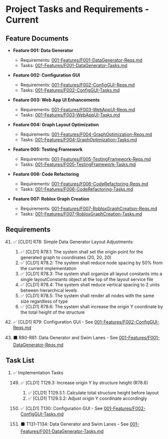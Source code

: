 # Project Tasks and Requirements - Current

## Feature Documents

- **Feature 001: Data Generator** 
  - Requirements: [001-Features/F001-DataGenerator-Reqs.md](001-Features/F001-DataGenerator-Reqs.md)
  - Tasks: [001-Features/F001-DataGenerator-Tasks.md](001-Features/F001-DataGenerator-Tasks.md)
  
- **Feature 002: Configuration GUI**
  - Requirements: [001-Features/F002-ConfigGUI-Reqs.md](001-Features/F002-ConfigGUI-Reqs.md)
  - Tasks: [001-Features/F002-ConfigGUI-Tasks.md](001-Features/F002-ConfigGUI-Tasks.md)

- **Feature 003: Web App UI Enhancements**
  - Requirements: [001-Features/F003-WebAppUI-Reqs.md](001-Features/F003-WebAppUI-Reqs.md)
  - Tasks: [001-Features/F003-WebAppUI-Tasks.md](001-Features/F003-WebAppUI-Tasks.md)

- **Feature 004: Graph Layout Optimization**
  - Requirements: [001-Features/F004-GraphOptimization-Reqs.md](001-Features/F004-GraphOptimization-Reqs.md)
  - Tasks: [001-Features/F004-GraphOptimization-Tasks.md](001-Features/F004-GraphOptimization-Tasks.md)

- **Feature 005: Testing Framework**
  - Requirements: [001-Features/F005-TestingFramework-Reqs.md](001-Features/F005-TestingFramework-Reqs.md)
  - Tasks: [001-Features/F005-TestingFramework-Tasks.md](001-Features/F005-TestingFramework-Tasks.md)

- **Feature 006: Code Refactoring**
  - Requirements: [001-Features/F006-CodeRefactoring-Reqs.md](001-Features/F006-CodeRefactoring-Reqs.md)
  - Tasks: [001-Features/F006-CodeRefactoring-Tasks.md](001-Features/F006-CodeRefactoring-Tasks.md)

- **Feature 007: Roblox Graph Creation**
  - Requirements: [001-Features/F007-RobloxGraphCreation-Reqs.md](001-Features/F007-RobloxGraphCreation-Reqs.md)
  - Tasks: [001-Features/F007-RobloxGraphCreation-Tasks.md](001-Features/F007-RobloxGraphCreation-Tasks.md)

## Requirements

41. ✅ [CLD1] R78: Simple Data Generator Layout Adjustments:

    1. ✅ [CLD1] R78.1: The system shall set the origin point for the generated graph to coordinates (20, 20, 20)
    2. ✅ [CLD1] R78.2: The system shall reduce node spacing by 50% from the current implementation
    3. ✅ [CLD1] R78.3: The system shall organize all layout constants into a single layoutConstants object at the top of the layout service file
    4. ✅ [CLD1] R78.4: The system shall reduce vertical spacing to 2 units between hierarchical levels
    5. ✅ [CLD1] R78.5: The system shall render all nodes with the same size regardless of type
    6. ✅ [CLD1] R78.6: The system shall increase the origin Y coordinate by the total height of the structure

42. ✅ [CLD1] R79: Configuration GUI - See [001-Features/F002-ConfigGUI-Reqs.md](001-Features/F002-ConfigGUI-Reqs.md)

43. ⬛ R80-R81: Data Generator and Swim Lanes - See [001-Features/F001-DataGenerator-Reqs.md](001-Features/F001-DataGenerator-Reqs.md)

## Task List

1.  ✅ Implementation Tasks

    149.  ✅ [CLD1] T129.3: Increase origin Y by structure height (R78.6)
          1. ✅ [CLD1] T129.3.1: Calculate total structure height before layout
          2. ✅ [CLD1] T129.3.2: Adjust origin Y coordinate accordingly
    150.  ✅ [CLD1] T130: Configuration GUI - See [001-Features/F002-ConfigGUI-Tasks.md](001-Features/F002-ConfigGUI-Tasks.md)
    
    151.  ⬛ T131-T134: Data Generator and Swim Lanes - See [001-Features/F001-DataGenerator-Tasks.md](001-Features/F001-DataGenerator-Tasks.md)
